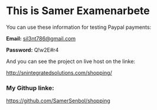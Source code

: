 # This is Samer Examenarbete 
You can use these information for testing Paypal payments:


**Email:** sil3nt786@gmail.com

**Password:** Q!w2E#r4


And you can see the project on live host on the linke:

http://snintegratedsolutions.com/shopping/

### My Githup linke:

https://github.com/SamerSenbol/shopping
